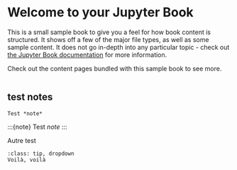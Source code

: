# Welcome to your Jupyter Book

This is a small sample book to give you a feel for how book content is
structured.
It shows off a few of the major file types, as well as some sample content.
It does not go in-depth into any particular topic - check out [the Jupyter Book documentation](https://jupyterbook.org) for more information.

Check out the content pages bundled with this sample book to see more.

```{tableofcontents}
```

## test notes

```{note}
Test *note*
```

:::{note}
Test *note*
:::

Autre test

```{admonition} Texte caché
:class: tip, dropdown
Voilà, voilà
```
